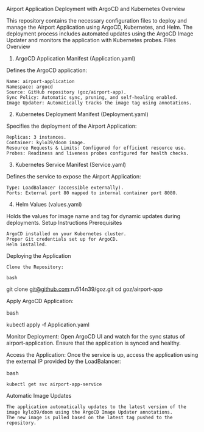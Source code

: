 Airport Application Deployment with ArgoCD and Kubernetes
Overview

This repository contains the necessary configuration files to deploy and manage the Airport Application using ArgoCD, Kubernetes, and Helm. The deployment process includes automated updates using the ArgoCD Image Updater and monitors the application with Kubernetes probes.
Files Overview
1. ArgoCD Application Manifest (Application.yaml)

Defines the ArgoCD application:

    Name: airport-application
    Namespace: argocd
    Source: GitHub repository (goz/airport-app).
    Sync Policy: Automatic sync, pruning, and self-healing enabled.
    Image Updater: Automatically tracks the image tag using annotations.

2. Kubernetes Deployment Manifest (Deployment.yaml)

Specifies the deployment of the Airport Application:

    Replicas: 3 instances.
    Container: kylo39/doom image.
    Resource Requests & Limits: Configured for efficient resource use.
    Probes: Readiness and liveness probes configured for health checks.

3. Kubernetes Service Manifest (Service.yaml)

Defines the service to expose the Airport Application:

    Type: LoadBalancer (accessible externally).
    Ports: External port 80 mapped to internal container port 8080.

4. Helm Values (values.yaml)

Holds the values for image name and tag for dynamic updates during deployments.
Setup Instructions
Prerequisites

    ArgoCD installed on your Kubernetes cluster.
    Proper Git credentials set up for ArgoCD.
    Helm installed.

Deploying the Application

    Clone the Repository:

    bash

git clone git@github.com:ru514n39/goz.git
cd goz/airport-app

Apply ArgoCD Application:

bash

kubectl apply -f Application.yaml

Monitor Deployment: Open ArgoCD UI and watch for the sync status of airport-application. Ensure that the application is synced and healthy.

Access the Application: Once the service is up, access the application using the external IP provided by the LoadBalancer:

bash

    kubectl get svc airport-app-service

Automatic Image Updates

    The application automatically updates to the latest version of the image kylo39/doom using the ArgoCD Image Updater annotations.
    The new image is pulled based on the latest tag pushed to the repository.

